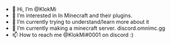 - 👋 Hi, I’m @KlokMi
- 👀 I’m interested in In Minecraft and their plugins.
- 🌱 I’m currently trying to understand/learn more about it
- 💞️ I’m currently making a minecraft server. discord.omnimc.gg
- 📫 How to reach me @KlokMi#0001 on discord :)

<!---
KlokMi/KlokMi is a ✨ special ✨ repository because its `README.md` (this file) appears on your GitHub profile.
You can click the Preview link to take a look at your changes.
--->
